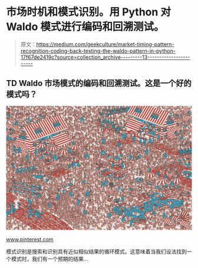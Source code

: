 # 市场时机和模式识别。用 Python 对 Waldo 模式进行编码和回溯测试。

> 原文：<https://medium.com/geekculture/market-timing-pattern-recognition-coding-back-testing-the-waldo-pattern-in-python-17f67de2419c?source=collection_archive---------13----------------------->

## TD Waldo 市场模式的编码和回溯测试。这是一个好的模式吗？

![](img/c2460133dbb6b0be9da9bcc87eaf23fd.png)

www.pinterest.com

模式识别是搜索和识别具有近似相似结果的循环模式。这意味着当我们设法找到一个模式时，我们有一个预期的结果…